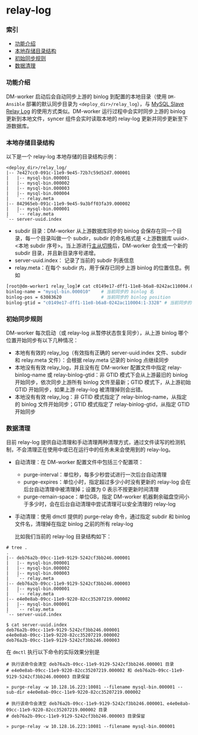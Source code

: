 relay-log
===

### 索引
- [功能介绍](#功能介绍)
- [本地存储目录结构](#本地存储目录结构)
- [初始同步规则](#初始同步规则)
- [数据清理](#数据清理)


### 功能介绍

DM-worker 启动后会自动同步上游的 binlog 到配置的本地目录（使用 `DM-Ansible` 部署的默认同步目录为 `<deploy_dir>/relay_log`），与 [MySQL Slave Relay Log](https://dev.mysql.com/doc/refman/5.7/en/slave-logs-relaylog.html) 的使用方式类似。DM-worker 运行过程中会实时同步上游的 binlog 更新到本地文件，syncer 组件会实时读取本地的 relay-log 更新并同步更新至下游数据库。


### 本地存储目录结构

以下是一个 relay-log 本地存储的目录结构示例：

```
<deploy_dir>/relay_log/
|-- 7e427cc0-091c-11e9-9e45-72b7c59d52d7.000001
|   |-- mysql-bin.000001
|   |-- mysql-bin.000002
|   |-- mysql-bin.000003
|   |-- mysql-bin.000004
|   `-- relay.meta
|-- 842965eb-091c-11e9-9e45-9a3bff03fa39.000002
|   |-- mysql-bin.000001
|   `-- relay.meta
`-- server-uuid.index
```

- subdir 目录：DM-worker 从上游数据库同步的 binlog 会保存在同一个目录，每一个目录叫做一个 subdir，subdir 的命名格式是 <上游数据库 uuid>.<本地 subdir 序号>。当上游进行[主从切换](./master-slave-switch.md)后，DM-worker 会生成一个新的 subdir 目录，并且新目录序号递增。
- server-uuid.index： 记录了当前的 subdir 列表信息
- relay.meta：在每个 subdir 内，用于保存已同步上游 binlog 的位置信息。例如

```bash
[root@dm-worker1 relay_log]# cat c0149e17-dff1-11e8-b6a8-0242ac110004.000001/relay.meta
binlog-name = "mysql-bin.000010"    # 当前同步的 binlog 名
binlog-pos = 63083620               # 当前同步的 binlog position
binlog-gtid = "c0149e17-dff1-11e8-b6a8-0242ac110004:1-3328" # 当前同步的 binlog GTID
```


### 初始同步规则

DM-worker 每次启动（或 relay-log 从暂停状态恢复同步），从上游 binlog 哪个位置开始同步有以下几种情况：

* 本地有有效的 relay_log（有效指有正确的 server-uuid.index 文件、subdir 和 relay.meta 文件）：会根据 relay.meta 记录的 binlog 点继续同步
* 本地没有有效 relay_log，并且没有在 DM-worker 配置文件中指定 relay-binlog-name 或 relay-binlog-gtid：非 GTID 模式下会从上游最旧的 binlog 开始同步，依次同步上游所有 binlog 文件至最新；GTID 模式下，从上游初始 GTID 开始同步，如果上游 relay-log 被清理掉则会出错。
* 本地没有有效 relay_log：非 GTID 模式指定了 relay-binlog-name，从指定的 binlog 文件开始同步；GTID 模式指定了 relay-binlog-gtid，从指定 GTID 开始同步

### 数据清理

目前 relay-log 提供自动清理和手动清理两种清理方式，通过文件读写的检测机制，不会清理正在使用中或已在运行中的任务未来会使用到的 relay-log。

- 自动清理：在 DM-worker 配置文件中包括三个配置项：

    * purge-interval：单位秒，每多少秒尝试进行一次后台自动清理
    * purge-expires：单位小时，指定超过多少小时没有更新的 relay-log 会在后台自动清理中被清理掉；设置为 0 表示不按更新时间清理
    * purge-remain-space：单位GB，指定 DM-worker 机器剩余磁盘空间小于多少时，会在后台自动清理中尝试清理可以安全清理的 relay-log

- 手动清理：使用 dmctl 提供的 purge-relay 命令，通过指定 subdir 和 binlog 文件名，清理掉在指定 binlog 之前的所有 relay-log

    比如我们当前的 relay-log 目录结构如下：

```
# tree .
.
|-- deb76a2b-09cc-11e9-9129-5242cf3bb246.000001
|   |-- mysql-bin.000001
|   |-- mysql-bin.000002
|   |-- mysql-bin.000003
|   `-- relay.meta
|-- deb76a2b-09cc-11e9-9129-5242cf3bb246.000003
|   |-- mysql-bin.000001
|   `-- relay.meta
|-- e4e0e8ab-09cc-11e9-9220-82cc35207219.000002
|   |-- mysql-bin.000001
|   `-- relay.meta
`-- server-uuid.index

$ cat server-uuid.index
deb76a2b-09cc-11e9-9129-5242cf3bb246.000001
e4e0e8ab-09cc-11e9-9220-82cc35207219.000002
deb76a2b-09cc-11e9-9129-5242cf3bb246.000003
```

在 `dmctl` 执行以下命令的实际效果分别是

```
# 执行该命令会清空 deb76a2b-09cc-11e9-9129-5242cf3bb246.000001 目录
# e4e0e8ab-09cc-11e9-9220-82cc35207219.000002 和 deb76a2b-09cc-11e9-9129-5242cf3bb246.000003 目录保留

» purge-relay -w 10.128.16.223:10081 --filename mysql-bin.000001 --sub-dir e4e0e8ab-09cc-11e9-9220-82cc35207219.000002

# 执行该命令会清空 deb76a2b-09cc-11e9-9129-5242cf3bb246.000001、e4e0e8ab-09cc-11e9-9220-82cc35207219.000002 目录
# deb76a2b-09cc-11e9-9129-5242cf3bb246.000003 目录保留

» purge-relay -w 10.128.16.223:10081 --filename mysql-bin.000001
```
